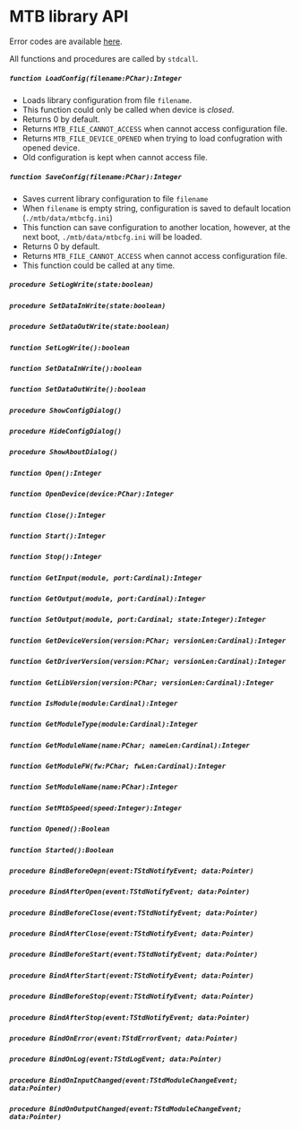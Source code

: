 # MTB library API

Error codes are available [here](error-codes).

All functions and procedures are called by `stdcall`.

##### `function LoadConfig(filename:PChar):Integer`

 * Loads library configuration from file `filename`.
 * This function could only be called when device is *closed*.
 * Returns 0 by default.
 * Returns `MTB_FILE_CANNOT_ACCESS` when cannot access configuration file.
 * Returns `MTB_FILE_DEVICE_OPENED` when trying to load confugration with opened
   device.
 * Old configuration is kept when cannot access file.


##### `function SaveConfig(filename:PChar):Integer`

 * Saves current library configuration to file `filename`
 * When `filename` is empty string, configuration is saved to default
   location (`./mtb/data/mtbcfg.ini`)
 * This function can save configuration to another location, however, at the
   next boot, `./mtb/data/mtbcfg.ini` will be loaded.
 * Returns 0 by default.
 * Returns `MTB_FILE_CANNOT_ACCESS` when cannot access configuration file.
 * This function could be called at any time.


##### `procedure SetLogWrite(state:boolean)`
##### `procedure SetDataInWrite(state:boolean)`
##### `procedure SetDataOutWrite(state:boolean)`

##### `function SetLogWrite():boolean`
##### `function SetDataInWrite():boolean`
##### `function SetDataOutWrite():boolean`

##### `procedure ShowConfigDialog()`
##### `procedure HideConfigDialog()`
##### `procedure ShowAboutDialog()`

##### `function Open():Integer`
##### `function OpenDevice(device:PChar):Integer`
##### `function Close():Integer`
##### `function Start():Integer`
##### `function Stop():Integer`

##### `function GetInput(module, port:Cardinal):Integer`
##### `function GetOutput(module, port:Cardinal):Integer`
##### `function SetOutput(module, port:Cardinal; state:Integer):Integer`

##### `function GetDeviceVersion(version:PChar; versionLen:Cardinal):Integer`
##### `function GetDriverVersion(version:PChar; versionLen:Cardinal):Integer`
##### `function GetLibVersion(version:PChar; versionLen:Cardinal):Integer`

##### `function IsModule(module:Cardinal):Integer`
##### `function GetModuleType(module:Cardinal):Integer`
##### `function GetModuleName(name:PChar; nameLen:Cardinal):Integer`
##### `function GetModuleFW(fw:PChar; fwLen:Cardinal):Integer`
##### `function SetModuleName(name:PChar):Integer`

##### `function SetMtbSpeed(speed:Integer):Integer`
##### `function Opened():Boolean`
##### `function Started():Boolean`

##### `procedure BindBeforeOepn(event:TStdNotifyEvent; data:Pointer)`
##### `procedure BindAfterOpen(event:TStdNotifyEvent; data:Pointer)`
##### `procedure BindBeforeClose(event:TStdNotifyEvent; data:Pointer)`
##### `procedure BindAfterClose(event:TStdNotifyEvent; data:Pointer)`

##### `procedure BindBeforeStart(event:TStdNotifyEvent; data:Pointer)`
##### `procedure BindAfterStart(event:TStdNotifyEvent; data:Pointer)`
##### `procedure BindBeforeStop(event:TStdNotifyEvent; data:Pointer)`
##### `procedure BindAfterStop(event:TStdNotifyEvent; data:Pointer)`

##### `procedure BindOnError(event:TStdErrorEvent; data:Pointer)`
##### `procedure BindOnLog(event:TStdLogEvent; data:Pointer)`

##### `procedure BindOnInputChanged(event:TStdModuleChangeEvent; data:Pointer)`
##### `procedure BindOnOutputChanged(event:TStdModuleChangeEvent; data:Pointer)`
